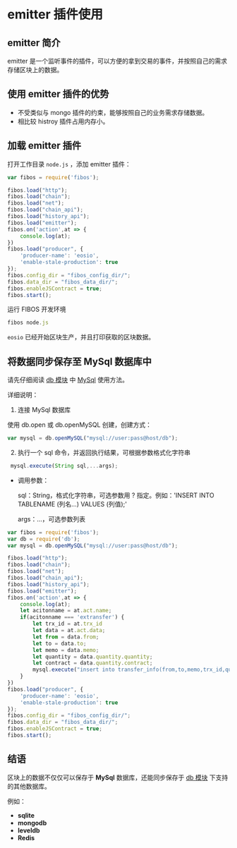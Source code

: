 

#  emitter 插件使用

##  emitter 简介

emitter 是一个监听事件的插件，可以方便的拿到交易的事件，并按照自己的需求存储区块上的数据。

## 使用 emitter 插件的优势 

* 不受类似与 mongo 插件的约束，能够按照自己的业务需求存储数据。
* 相比较 histroy 插件占用内存小。

## 加载 emitter 插件

打开工作目录 `node.js` ，添加 emitter 插件：

```javascript
var fibos = require('fibos');

fibos.load("http");
fibos.load("chain");
fibos.load("net");
fibos.load("chain_api");
fibos.load("history_api");
fibos.load("emitter");
fibos.on('action',at => {
    console.log(at);
})
fibos.load("producer", {
    'producer-name': 'eosio',
    'enable-stale-production': true
});
fibos.config_dir = "fibos_config_dir/";
fibos.data_dir = "fibos_data_dir/";
fibos.enableJSContract = true;
fibos.start();

```

运行 FIBOS 开发环境

```javascript
fibos node.js
```

`eosio` 已经开始区块生产，并且打印获取的区块数据。 

## 将数据同步保存至 MySql 数据库中

请先仔细阅读 [db 模块](../../manual/module/ifs/db.md.html) 中  [MySql](../../manual/object/ifs/mysql.md.html) 使用方法。

详细说明：

1. 连接 MySql 数据库

使用 db.open 或 db.openMySQL 创建，创建方式：

```javascript
var mysql = db.openMySQL("mysql://user:pass@host/db");
```

2. 执行一个 sql 命令，并返回执行结果，可根据参数格式化字符串

```javascript
 mysql.execute(String sql,...args);
```

* 调用参数：

  sql：String，格式化字符串，可选参数用 ? 指定。例如：'INSERT INTO TABLENAME (列名…) VALUES (列值);'

  args：...，可选参数列表

```javascript
var fibos = require('fibos');
var db = require('db');
var mysql = db.openMySQL("mysql://user:pass@host/db");

fibos.load("http");
fibos.load("chain");
fibos.load("net");
fibos.load("chain_api");
fibos.load("history_api");
fibos.load("emitter");
fibos.on('action',at => {
    console.log(at);
    let acitonname = at.act.name;
    if(acitonname === 'extransfer') {
        let trx_id = at.trx_id
        let data = at.act.data;
        let from = data.from;
        let to = data.to;
        let memo = data.memo;
        let quantity = data.quantity.quantity;
        let contract = data.quantity.contract;
	    mysql.execute("insert into transfer_info(from,to,memo,trx_id,quantity,contract) values(?,?,?,?,?,?)", [from , to, memo , trx_id , quantity , contract]);        
    }
})
fibos.load("producer", {
    'producer-name': 'eosio',
    'enable-stale-production': true
});
fibos.config_dir = "fibos_config_dir/";
fibos.data_dir = "fibos_data_dir/";
fibos.enableJSContract = true;
fibos.start();
```

## 结语

区块上的数据不仅仅可以保存于 **MySql** 数据库，还能同步保存于 [db 模块](../../manual/module/ifs/db.md.html) 下支持的其他数据库。

例如：

* **sqlite**
* **mongodb**
* **leveldb**
* **Redis**

